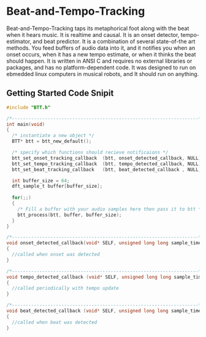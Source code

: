 # Beat-and-Tempo-Tracking
Beat-and-Tempo-Tracking taps its metaphorical foot along with the beat when it hears music. It is realtime and causal. It is an onset detector, tempo-estimator, and beat predictor. It is a combination of several state-of-the art methods. You feed buffers of audio data into it, and it notifies you when an onset occurs, when it has a new tempo estimate, or when it thinks the beat should happen. It is written in ANSI C and requires no external libraries or packages, and has no platform-dependent code. It was designed to run on ebmedded linux computers in musical robots, and It should run on anything.

## Getting Started Code Snipit
```c
#include "BTT.h"

/*--------------------------------------------------------------------*/
int main(void)
{
  /* instantiate a new object */
  BTT* btt = btt_new_default();

  /* specify which functions should recieve notificaions */
  btt_set_onset_tracking_callback  (btt, onset_detected_callback, NULL);
  btt_set_tempo_tracking_callback  (btt, tempo_detected_callback, NULL);
  btt_set_beat_tracking_callback   (btt, beat_detected_callback , NULL);

  int buffer_size = 64;
  dft_sample_t buffer[buffer_size];
  
  for(;;)
  {
    /* Fill a buffer with your audio samples here then pass it to btt */
    btt_process(btt, buffer, buffer_size);
  }
}

/*--------------------------------------------------------------------*/
void onset_detected_callback(void* SELF, unsigned long long sample_time)
{
  //called when onset was detected
}

/*--------------------------------------------------------------------*/
void tempo_detected_callback (void* SELF, unsigned long long sample_time, double bpm, int beat_period_in_samples)
{
  //called periodically with tempo update
}

/*--------------------------------------------------------------------*/
void beat_detected_callback (void* SELF, unsigned long long sample_time)
{
  //called when beat was detected
}
```
